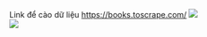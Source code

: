 Link để cào dữ liệu https://books.toscrape.com/
<img src = 'https://i.imgur.com/Sxct0W1.png'/>
<br/>
<img src = 'https://i.imgur.com/JxY2iEd.png'/>
